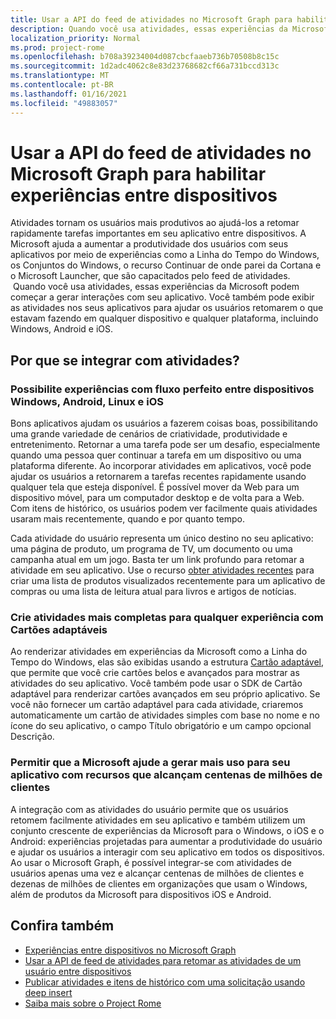 ```yaml
---
title: Usar a API do feed de atividades no Microsoft Graph para habilitar experiências entre dispositivos
description: Quando você usa atividades, essas experiências da Microsoft podem começar a gerar interações com seu aplicativo. Você também pode exibir as atividades nos seus aplicativos para ajudar os usuários retomarem o que estavam fazendo em qualquer dispositivo e qualquer plataforma, incluindo Windows, Android e iOS.
localization_priority: Normal
ms.prod: project-rome
ms.openlocfilehash: b708a39234004d087cbcfaaeb736b70508b8c15c
ms.sourcegitcommit: 1d2adc4062c8e83d23768682cf66a731bccd313c
ms.translationtype: MT
ms.contentlocale: pt-BR
ms.lasthandoff: 01/16/2021
ms.locfileid: "49883057"
---
```

# <a name="using-the-activity-feed-api-in-microsoft-graph-to-enable-cross-device-experiences"></a>Usar a API do feed de atividades no Microsoft Graph para habilitar experiências entre dispositivos

Atividades tornam os usuários mais produtivos ao ajudá-los a retomar rapidamente tarefas importantes em seu aplicativo entre dispositivos. A Microsoft ajuda a aumentar a produtividade dos usuários com seus aplicativos por meio de experiências como a Linha do Tempo do Windows, os Conjuntos do Windows, o recurso Continuar de onde parei da Cortana e o Microsoft Launcher, que são capacitados pelo feed de atividades.  Quando você usa atividades, essas experiências da Microsoft podem começar a gerar interações com seu aplicativo. Você também pode exibir as atividades nos seus aplicativos para ajudar os usuários retomarem o que estavam fazendo em qualquer dispositivo e qualquer plataforma, incluindo Windows, Android e iOS.

## <a name="why-integrate-with-activities"></a>Por que se integrar com atividades?
### <a name="enable-experiences-that-flow-seamlessly-between-windows-android-linux-and-ios-devices"></a>Possibilite experiências com fluxo perfeito entre dispositivos Windows, Android, Linux e iOS 
Bons aplicativos ajudam os usuários a fazerem coisas boas, possibilitando uma grande variedade de cenários de criatividade, produtividade e entretenimento. Retornar a uma tarefa pode ser um desafio, especialmente quando uma pessoa quer continuar a tarefa em um dispositivo ou uma plataforma diferente. Ao incorporar atividades em aplicativos, você pode ajudar os usuários a retornarem a tarefas recentes rapidamente usando qualquer tela que esteja disponível. É possível mover da Web para um dispositivo móvel, para um computador desktop e de volta para a Web. Com itens de histórico, os usuários podem ver facilmente quais atividades usaram mais recentemente, quando e por quanto tempo.   

Cada atividade do usuário representa um único destino no seu aplicativo: uma página de produto, um programa de TV, um documento ou uma campanha atual em um jogo. Basta ter um link profundo para retomar a atividade em seu aplicativo. Use o recurso [obter atividades recentes](/graph/api/projectrome-get-recent-activities?view=graph-rest-1.0) para criar uma lista de produtos visualizados recentemente para um aplicativo de compras ou uma lista de leitura atual para livros e artigos de notícias. 

### <a name="create-richer-activities-for-any-experience-with-adaptive-cards"></a>Crie atividades mais completas para qualquer experiência com Cartões adaptáveis
Ao renderizar atividades em experiências da Microsoft como a Linha do Tempo do Windows, elas são exibidas usando a estrutura [Cartão adaptável](https://adaptivecards.io/), que permite que você crie cartões belos e avançados para mostrar as atividades do seu aplicativo. Você também pode usar o SDK de Cartão adaptável para renderizar cartões avançados em seu próprio aplicativo. Se você não fornecer um cartão adaptável para cada atividade, criaremos automaticamente um cartão de atividades simples com base no nome e no ícone do seu aplicativo, o campo Título obrigatório e um campo opcional Descrição. 

### <a name="let-microsoft-help-drive-app-usage-with-features-that-reach-hundreds-of-millions-of-customers"></a>Permitir que a Microsoft ajude a gerar mais uso para seu aplicativo com recursos que alcançam centenas de milhões de clientes
A integração com as atividades do usuário permite que os usuários retomem facilmente atividades em seu aplicativo e também utilizem um conjunto crescente de experiências da Microsoft para o Windows, o iOS e o Android: experiências projetadas para aumentar a produtividade do usuário e ajudar os usuários a interagir com seu aplicativo em todos os dispositivos. Ao usar o Microsoft Graph, é possível integrar-se com atividades de usuários apenas uma vez e alcançar centenas de milhões de clientes e dezenas de milhões de clientes em organizações que usam o Windows, além de produtos da Microsoft para dispositivos iOS e Android.

## <a name="see-also"></a>Confira também

- [Experiências entre dispositivos no Microsoft Graph](cross-device-concept-overview.md)
- [Usar a API de feed de atividades para retomar as atividades de um usuário entre dispositivos](/graph/api/resources/activity-feed-api-overview?view=graph-rest-1.0)
- [Publicar atividades e itens de histórico com uma solicitação usando deep insert](/graph/api/projectrome-put-activity?view=graph-rest-1.0#example-2---deep-insert)
- [Saiba mais sobre o Project Rome](/windows/project-rome/)